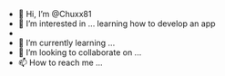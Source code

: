 - 👋 Hi, I’m @Chuxx81
- 👀 I’m interested in ... learning how to develop an app
-
- 🌱 I’m currently learning ...
- 💞️ I’m looking to collaborate on ...
- 📫 How to reach me ...

<!---
Chuxx81/Chuxx81 is a ✨ special ✨ repository because its `README.md` (this file) appears on your GitHub profile.
You can click the Preview link to take a look at your changes.
--->
